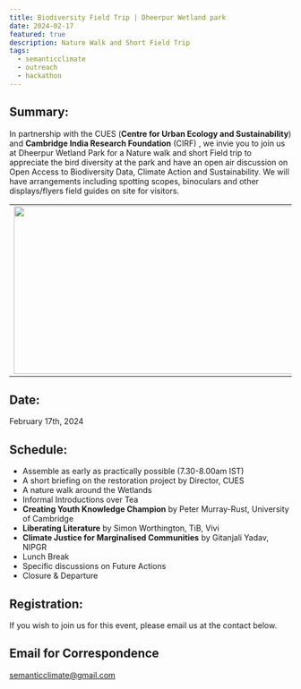 ```yaml
---
title: Biodiversity Field Trip | Dheerpur Wetland park
date: 2024-02-17
featured: true
description: Nature Walk and Short Field Trip
tags:
  - semanticclimate
  - outreach
  - hackathon
---
```

 
## Summary:

In partnership with the CUES (**Centre for Urban Ecology and Sustainability**) and **Cambridge India Research Foundation** (CIRF) , we invie you to join us at Dheerpur Wetland Park for a Nature walk and short Field trip to appreciate the bird diversity at the park and have an open air discussion on Open Access to Biodiversity Data, Climate Action and Sustainability. We will have arrangements including spotting scopes, binoculars and other displays/flyers field guides on site for visitors. 

<table>
<tr>
<td><img src='{{ "/p/static/img/CUES_sc_Flyer_Feb17.jpeg" | url }}' width="500" height="300"></td>
</tr>
</table>


## Date:
February 17th, 2024 


## Schedule:
- Assemble as early as practically possible (7.30-8.00am IST) 
- A short briefing on the restoration project by Director, CUES
- A nature walk around the Wetlands
- Informal Introductions over Tea
- **Creating Youth Knowledge Champion** by Peter Murray-Rust, University of Cambridge 
- **Liberating Literature** by Simon Worthington, TiB, Vivi
- **Climate Justice for Marginalised Communities** by Gitanjali Yadav, NIPGR
- Lunch Break
- Specific discussions on Future Actions 
- Closure & Departure


## Registration: 
If you wish to join us for this event, please email us at the contact below.


## Email for Correspondence
semanticclimate@gmail.com



